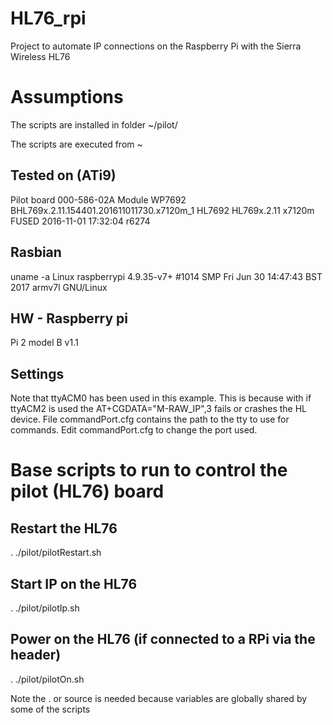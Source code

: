 # HL76_rpi
Project to automate IP connections on the Raspberry Pi with the Sierra Wireless HL76

# Assumptions 
The scripts are installed in folder
~/pilot/

The scripts are executed from 
~


## Tested on (ATi9)
 Pilot board 000-586-02A
 Module WP7692
 BHL769x.2.11.154401.201611011730.x7120m_1
 HL7692
 HL769x.2.11
 x7120m
 FUSED
 2016-11-01 17:32:04
 r6274

## Rasbian
uname -a
Linux raspberrypi 4.9.35-v7+ #1014 SMP Fri Jun 30 14:47:43 BST 2017 armv7l GNU/Linux

## HW - Raspberry pi
Pi 2 model B v1.1

## Settings
Note that ttyACM0 has been used in this example. This is because with if ttyACM2 is used
 the  AT+CGDATA="M-RAW_IP",3 fails or crashes the HL device.
File commandPort.cfg contains the path to the tty to use for commands.
Edit commandPort.cfg to change the port used.

# Base scripts to run to control the pilot (HL76) board

## Restart the HL76
. ./pilot/pilotRestart.sh

## Start IP on the HL76
. ./pilot/pilotIp.sh

## Power on the HL76 (if connected to a RPi via the header)
. ./pilot/pilotOn.sh

Note the . or source is needed because variables are globally shared by some of the scripts



